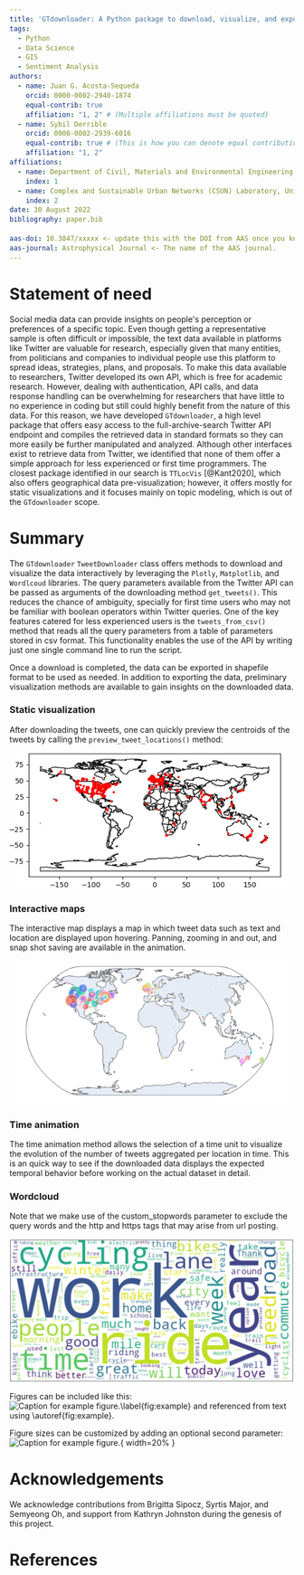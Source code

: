 ```yaml
---
title: 'GTdownloader: A Python package to download, visualize, and export georeferenced tweets'
tags:
  - Python
  - Data Science
  - GIS
  - Sentiment Analysis
authors:
  - name: Juan G. Acosta-Sequeda
    orcid: 0000-0002-2940-1874
    equal-contrib: true
    affiliation: "1, 2" # (Multiple affiliations must be quoted)
  - name: Sybil Derrible
    orcid: 0000-0002-2939-6016
    equal-contrib: true # (This is how you can denote equal contributions between multiple authors)
    affiliation: "1, 2"
affiliations:
  - name: Department of Civil, Materials and Environmental Engineering, University of Illinois at Chicago, USA
    index: 1
  - name: Complex and Sustainable Urban Networks (CSUN) Laboratory, University of Illinois at Chicago, USA
    index: 2
date: 30 August 2022
bibliography: paper.bib

aas-doi: 10.3847/xxxxx <- update this with the DOI from AAS once you know it.
aas-journal: Astrophysical Journal <- The name of the AAS journal.
---
```


# Statement of need

Social media data can provide insights on people's perception or preferences of a specific topic. Even though getting a representative sample is often difficult or impossible, the text data available in platforms like Twitter are valuable for research, especially given that many entities, from politicians and companies to individual people use this platform to spread ideas, strategies, plans, and proposals. To make this data available to researchers, Twitter developed its own API, which is free for academic research. However, dealing with authentication, API calls, and data response handling can be overwhelming for researchers that have little to no experience in coding but still could highly benefit from the nature of this data. For this reason, we have developed `GTdownloader`, a high level package that offers easy access to the full-archive-search Twitter API endpoint and compiles the retrieved data in standard formats so they can more easily be further manipulated and analyzed. Although other interfaces exist to retrieve data from Twitter, we identified that none of them offer a simple approach for less experienced or first time programmers. The closest package identified in our search is `TTLocVis` [@Kant2020], which also offers geographical data pre-visualization; however, it offers mostly for static visualizations and it focuses mainly on topic modeling, which is out of the `GTdownloader` scope.


# Summary

The `GTdownloader` `TweetDownloader` class offers  methods to download and visualize the data interactively by leveraging the `Plotly`, `Matplotlib`, and `Wordlcoud` libraries. The query parameters available from the Twitter API can be passed as arguments of the downloading method `get_tweets()`. This reduces the chance of ambiguity, specially for first time users who may not be familiar with boolean operators within Twitter queries. One of the key features catered for less experienced users is the `tweets_from_csv()` method that reads all the query parameters from a table of parameters stored in csv format. This functionality enables the use of the API by writing just one single command line to run the script. 

Once a download is completed, the data can be exported in shapefile format to be used as needed. In addition to exporting the data, preliminary visualization methods are available to gain insights on the downloaded data.

### Static visualization

After downloading the tweets, one can quickly preview the centroids of the tweets by calling the `preview_tweet_locations()` method:

![image](figures/bike_simple_map.png)

### Interactive maps
The interactive map displays a map in which tweet data such as text and location are displayed upon hovering. Panning, zooming in and out, and snap shot saving are available in the animation.

![image](figures/interactive.PNG)

### Time animation
The time animation method allows the selection of a time unit to visualize the evolution of the number of tweets aggregated per location in time. This is an quick way to see if the downloaded data displays the expected temporal behavior before working on the actual dataset in detail. 

### Wordcloud
Note that we make use of the custom_stopwords parameter to exclude the query words and the http and https tags that may arise from url posting.

![Wordcloud generated from tweets about cycling during the pandemic.\label{fig:wordcloud}](figures/wordcloud_white.png)





Figures can be included like this:
![Caption for example figure.\label{fig:example}](figure.png)
and referenced from text using \autoref{fig:example}.

Figure sizes can be customized by adding an optional second parameter:
![Caption for example figure.](figure.png){ width=20% }

# Acknowledgements

We acknowledge contributions from Brigitta Sipocz, Syrtis Major, and Semyeong
Oh, and support from Kathryn Johnston during the genesis of this project.

# References
